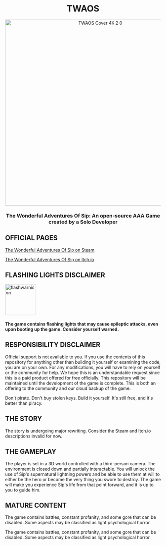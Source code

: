 <div align="center">
  <h1>TWAOS</h1>
  <img src="https://github.com/ItzELECTR0/TWAOS/assets/82042993/63cb79fb-e64a-4ac7-9db2-99afa955bde3" alt="TWAOS Cover 4K 2 0" width="600"/>
  <h3>The Wonderful Adventures Of Sip: An open-source AAA Game created by a Solo Developer<h3>
</div>

## OFFICIAL PAGES

[The Wonderful Adventures Of Sip on Steam](https://store.steampowered.com/app/2231750/The_Wonderful_Adventures_Of_Sip/)

[The Wonderful Adventures Of Sip on Itch.io](https://electris.itch.io/twaos)

<div align="left">
  <h2>FLASHING LIGHTS DISCLAIMER</h2>
  <img align="center" src="https://github.com/ItzELECTR0/TWAOS/assets/82042993/43c154b2-ac4a-4afe-b8bc-239f66bb0f6f" alt="flashwarnicon" width="100"/>
  <h4>The game contains flashing lights that may cause epileptic attacks, even upon booting up the game. Consider yourself warned.<h4>
</div>

## RESPONSIBILITY DISCLAIMER

Official support is not available to you. If you use the contents of this repository for anything other than building it yourself or examining the code, you are on your own. For any modifications, you will have to rely on yourself or the community for help. We hope this is an understandable request since this is a paid product offered for free officially. This repository will be maintained until the development of the game is complete. This is both an offering to the community and our cloud backup of the game.

Don't pirate. Don't buy stolen keys. Build it yourself. It's still free, and it's better than piracy.

## THE STORY

The story is undergoing major rewriting. Consider the Steam and Itch.io descriptions invalid for now. 

## THE GAMEPLAY

The player is set in a 3D world controlled with a third-person camera. The environment is closed down and partially interactable. You will unlock the use of Sip's supernatural lightning powers and be able to use them at will to either be the hero or become the very thing you swore to destroy. The game will make you experience Sip's life from that point forward, and it is up to you to guide him.

## MATURE CONTENT

The game contains battles, constant profanity, and some gore that can be disabled. Some aspects may be classified as light psychological horror.


The game contains battles, constant profanity, and some gore that can be disabled. Some aspects may be classified as light psychological horror.
